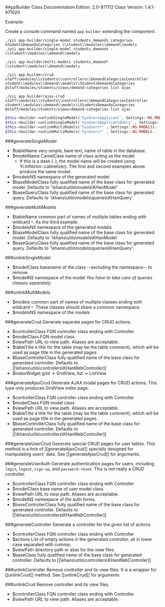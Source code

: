 #AppBuilder Class
Documentation Edition: 2.0-971112
Class Version: 1.4.1-971020

Example:

Create a console command named `app-builder` extending the component.

```
./yii app-builder/single-model students_demands_categories StudentsDemandsCategories \\student\\modules\\demand\\models
./yii app-builder/single-model students_demands - \\student\\modules\\demand\\models

./yii app-builder/multi-models students_demand* \\student\\modules\\demand\\models

./yii app-builder/crud staff\\modules\\students\\controllers\\DemandCategoriesController student\\modules\\demand\\models\\StudentsDemandsCategories @staff/modules/students/views/demand-categories list ajax

./yii app-builder/ajax-crud staff\\modules\\students\\controllers\\DemandCategoriesController student\\modules\\demand\\models\\StudentsDemandsCategories @staff/modules/students/views/demand-categories list ajax
```
```php
$this->builder->unlinkSingleModel('SysUsersApplicant', Settings::NS_MODELS );
$this->builder->unlinkSingleModel('SysUsersApplicantQuery' , Settings::NS_MODELS . '\\queries');
$this->builder->unlinkMultiModels('SysUsers*' , Settings::NS_MODELS);
$this->builder->unlinkMultiModels('SysUsers*' , Settings::NS_MODELS . '\\queries');

```

###generateSingleModel
+ $tableName very simple, bare text, name of table in the database.
+ $modelName CamelCase name of class acting as the model
   - If this is a dash (`-`), the model name will be created using Yi:Inflector::calmelize(). The first and second examples above produce the same model.
+ $modelsNS namespace of the generated model
+ $baseModelClass fully qualified name of the base class for generated model. Defaults to '\\khans\\utils\\models\\KHanModel' 
+ $baseQueryClass fully qualified name of the base class for generated query. Defaults to '\\khans\\utils\\models\\queries\\KHanQuery'.

###generateMultiModels
+ $tableName common part of names of multiple tables ending with wildcard `*`. As the third example.
+ $modelsNS namespace of the generated models
+ $baseModelClass fully qualified name of the base class for generated model. Defaults to '\\khans\\utils\\models\\KHanModel' 
+ $baseQueryClass fully qualified name of the base class for generated query. Defaults to '\\khans\\utils\\models\\queries\\KHanQuery'.

###unlinkSingleModel
+ $modelClass basename of the class --excluding the namespace-- to remove
+ $modelNS namespace of the model
*You have to take care of queries classes separately.*

###unlinkMultiModels
+ $models common part of names of multiple classes ending with wildcard `*`. These classes should share a common namespace.
+ $modelsNS namespace of the models

###generateCrud
Generate separate pages for CRUD actions. 
+ $controllerClass FQN controller class ending with Controller 
+ $modelClass FQN model class
+ $viewPath URL to view path. Aliases are acceptable.
+ $tableTitle a title for the table (may be the table comment), which will be used as page title in the generated pages.
+ $baseControllerClass fully qualified name of the base class for generated controller. Defaults to [[\\khans\\utils\\controllers\\KHanWebController]]
+ $indexWidget grid -> GridView, list -> ListView

###generateAjaxCrud
Generate AJAX modal pages for CRUD actions. This type only produces GridView index page.
+ $controllerClass FQN controller class ending with Controller 
+ $modelClass FQN model class
+ $viewPath URL to view path. Aliases are acceptable.
+ $tableTitle a title for the table (may be the table comment), which will be used as page title in the generated pages.
+ $baseControllerClass fully qualified name of the base class for generated controller. Defaults to [[\\khans\\utils\\controllers\\KHanWebController]]

###generateUserCrud
Generate special CRUD pages for user tables. This method is a fork of [[generateAjaxCrud]] specially designed for manipulating users' data. See [[generateAjaxCrud]] for arguments.

###generateUserAuth
Generate authentication pages for users, including `login`, `logout`, `sign-up`, and `password-reset`. This is not really a CRUD controller. 
+ $controllerClass FQN controller class ending with Controller 
+ $modelClass base name of user model class
+ $viewPath URL to view path. Aliases are acceptable.
+ $modelNS namespace of the auth forms.
+ $baseControllerClass fully qualified name of the base class for generated controller. Defaults to [[\\khans\\utils\\controllers\\KHanWebController]]

###generateController
Generate a controller for the given list of actions
+ $controllerClass FQN controller class ending with Controller 
+ $actions List of empty actions in the generated controller, all in lower case separated with comma.
+ $viewPath directory path or alias for the view files
+ $baseClass fully qualified name of the base class for generated controller. Defaults to [[\\khans\\utils\\controllers\\KHanWebController]]

###unlinkController
Remove controller and its view files. It is a wrapper for [[unlinkCrud]] method. See [[unlinkCrud]] for arguments.

###unlinkCrud
Remove controller and its view files.
+ $controllerClass FQN controller class ending with Controller 
+ $viewPath URL to view path. Aliases are acceptable.
